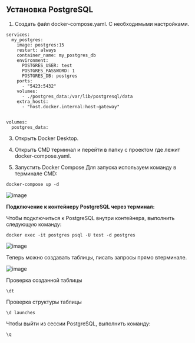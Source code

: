 ## Установка PostgreSQL

1. Создать файл docker-compose.yaml. С необходимыми настройками.

```
services:
  my_postgres:
    image: postgres:15
    restart: always
    container_name: my_postgres_db
    environment:
      POSTGRES_USER: test
      POSTGRES_PASSWORD: 1
      POSTGRES_DB: postgres
    ports:
      - "5423:5432"
    volumes:
      - ./postgres_data:/var/lib/postgresql/data
    extra_hosts:
      - "host.docker.internal:host-gateway"
      

volumes:
  postgres_data:
```

3. Открыть Docker Desktop.

4. Открыть CMD терминал и перейти в папку с проектом где лежит docker-compose.yaml.

5. Запустить Docker Compose
Для запуска используем команду в терминале CMD:

```
docker-compose up -d
```

![image](https://github.com/user-attachments/assets/9a359dbe-0907-4568-89b8-e362ad6139cd)

**Подключение к контейнеру PostgreSQL через терминал:**

Чтобы подключиться к PostgreSQL внутри контейнера, выполнить следующую команду:

`docker exec -it postgres psql -U test -d postgres`

![image](https://github.com/user-attachments/assets/9d0bce95-20e6-4899-bd15-5b36e9f77b38)

Теперь можно создавать таблицы, писать запросы прямо втерминале.

![image](https://github.com/user-attachments/assets/6e6c0baf-b529-4239-b8ea-d00d32fb0bb3)

Проверка созданной таблицы

```
\dt
```

Проверка структуры таблицы

```
\d launches
```

Чтобы выйти из сессии PostgreSQL, выполнить команду:

```
\q
```

